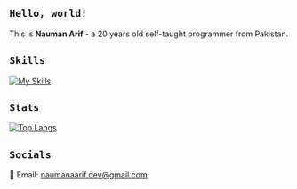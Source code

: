 ## `Hello, world!`
This is <strong>Nauman Arif</strong> - a 20 years old self-taught programmer from Pakistan.

## `Skills`
[![My Skills](https://skillicons.dev/icons?i=python,c,cpp,js,html,css,django,bootstrap,git,vscode,github,linux,powershell,bash,md,regex&perline=6)](https://skillicons.dev)

## `Stats`
[![Top Langs](https://github-readme-stats.vercel.app/api/top-langs/?username=naumanaarif&title_color=ffffff&hide_border=true&show_icons=true&theme=dracula&layout=compact)](https://github.com/anuraghazra/github-readme-stats)

## `Socials`
📧 Email:    [naumanaarif.dev@gmail.com](mailto:naumanaarif.dev@gmail.com)  

<!--
**naumanaarif/naumanaarif** is a ✨ _special_ ✨ repository because its `README.md` (this file) appears on your GitHub profile.
